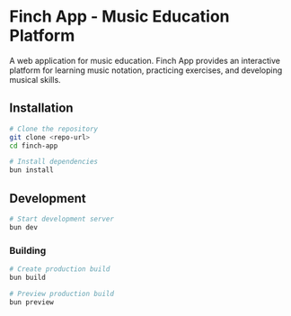 # Finch App - Music Education Platform

A web application for music education.
Finch App provides an interactive platform for learning music notation, practicing exercises, and developing musical skills.

## Installation

```sh
# Clone the repository
git clone <repo-url>
cd finch-app

# Install dependencies
bun install
```

## Development

```sh
# Start development server
bun dev
```

### Building

```sh
# Create production build
bun build

# Preview production build
bun preview
```

